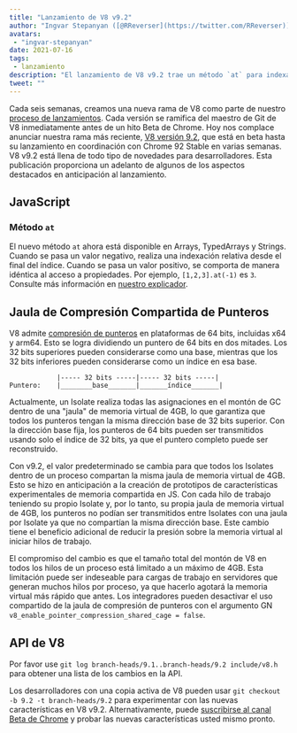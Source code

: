 ```yaml
---
title: "Lanzamiento de V8 v9.2"
author: "Ingvar Stepanyan ([@RReverser](https://twitter.com/RReverser))"
avatars: 
 - "ingvar-stepanyan"
date: 2021-07-16
tags: 
 - lanzamiento
description: "El lanzamiento de V8 v9.2 trae un método `at` para indexación relativa y mejoras en la compresión de punteros."
tweet: ""
---
```

Cada seis semanas, creamos una nueva rama de V8 como parte de nuestro [proceso de lanzamientos](https://v8.dev/docs/release-process). Cada versión se ramifica del maestro de Git de V8 inmediatamente antes de un hito Beta de Chrome. Hoy nos complace anunciar nuestra rama más reciente, [V8 versión 9.2](https://chromium.googlesource.com/v8/v8.git/+log/branch-heads/9.2), que está en beta hasta su lanzamiento en coordinación con Chrome 92 Stable en varias semanas. V8 v9.2 está llena de todo tipo de novedades para desarrolladores. Esta publicación proporciona un adelanto de algunos de los aspectos destacados en anticipación al lanzamiento.

<!--truncate-->
## JavaScript

### Método `at`

El nuevo método `at` ahora está disponible en Arrays, TypedArrays y Strings. Cuando se pasa un valor negativo, realiza una indexación relativa desde el final del índice. Cuando se pasa un valor positivo, se comporta de manera idéntica al acceso a propiedades. Por ejemplo, `[1,2,3].at(-1)` es `3`. Consulte más información en [nuestro explicador](https://v8.dev/features/at-method).

## Jaula de Compresión Compartida de Punteros

V8 admite [compresión de punteros](https://v8.dev/blog/pointer-compression) en plataformas de 64 bits, incluidas x64 y arm64. Esto se logra dividiendo un puntero de 64 bits en dos mitades. Los 32 bits superiores pueden considerarse como una base, mientras que los 32 bits inferiores pueden considerarse como un índice en esa base.

```
            |----- 32 bits -----|----- 32 bits -----|
Puntero:    |________base_______|_______índice_______|
```

Actualmente, un Isolate realiza todas las asignaciones en el montón de GC dentro de una "jaula" de memoria virtual de 4GB, lo que garantiza que todos los punteros tengan la misma dirección base de 32 bits superior. Con la dirección base fija, los punteros de 64 bits pueden ser transmitidos usando solo el índice de 32 bits, ya que el puntero completo puede ser reconstruido.

Con v9.2, el valor predeterminado se cambia para que todos los Isolates dentro de un proceso compartan la misma jaula de memoria virtual de 4GB. Esto se hizo en anticipación a la creación de prototipos de características experimentales de memoria compartida en JS. Con cada hilo de trabajo teniendo su propio Isolate y, por lo tanto, su propia jaula de memoria virtual de 4GB, los punteros no podían ser transmitidos entre Isolates con una jaula por Isolate ya que no compartían la misma dirección base. Este cambio tiene el beneficio adicional de reducir la presión sobre la memoria virtual al iniciar hilos de trabajo.

El compromiso del cambio es que el tamaño total del montón de V8 en todos los hilos de un proceso está limitado a un máximo de 4GB. Esta limitación puede ser indeseable para cargas de trabajo en servidores que generan muchos hilos por proceso, ya que hacerlo agotará la memoria virtual más rápido que antes. Los integradores pueden desactivar el uso compartido de la jaula de compresión de punteros con el argumento GN `v8_enable_pointer_compression_shared_cage = false`.

## API de V8

Por favor use `git log branch-heads/9.1..branch-heads/9.2 include/v8.h` para obtener una lista de los cambios en la API.

Los desarrolladores con una copia activa de V8 pueden usar `git checkout -b 9.2 -t branch-heads/9.2` para experimentar con las nuevas características en V8 v9.2. Alternativamente, puede [suscribirse al canal Beta de Chrome](https://www.google.com/chrome/browser/beta.html) y probar las nuevas características usted mismo pronto.
